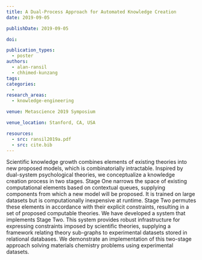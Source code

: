 ```yaml
---
title: A Dual-Process Approach for Automated Knowledge Creation
date: 2019-09-05

publishDate: 2019-09-05

doi:

publication_types:
  - poster
authors:
  - alan-ransil
  - chhimed-kunzang
tags:
categories:
  -
research_areas:
  - knowledge-engineering

venue: Metascience 2019 Symposium

venue_location: Stanford, CA, USA

resources:
  - src: ransil2019a.pdf
  - src: cite.bib
---
```

Scientific knowledge growth combines elements of existing theories into new proposed models, which is combinatorially intractable. Inspired by dual-system psychological theories, we conceptualize a knowledge creation process in two stages. Stage One narrows the space of existing computational elements based on contextual queues, supplying components from which a new model will be proposed. It is trained on large datasets but is computationally inexpensive at runtime. Stage Two permutes these elements in accordance with their explicit constraints, resulting in a set of proposed computable theories. We have developed a system that implements Stage Two. This system provides robust infrastructure for expressing constraints imposed by scientific theories, supplying a framework relating theory sub-graphs to experimental datasets stored in relational databases. We demonstrate an implementation of this two-stage approach solving materials chemistry problems using experimental datasets.
